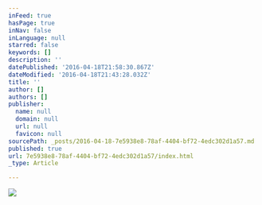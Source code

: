 ```yaml
---
inFeed: true
hasPage: true
inNav: false
inLanguage: null
starred: false
keywords: []
description: ''
datePublished: '2016-04-18T21:58:30.867Z'
dateModified: '2016-04-18T21:43:28.032Z'
title: ''
author: []
authors: []
publisher:
  name: null
  domain: null
  url: null
  favicon: null
sourcePath: _posts/2016-04-18-7e5938e8-78af-4404-bf72-4edc302d1a57.md
published: true
url: 7e5938e8-78af-4404-bf72-4edc302d1a57/index.html
_type: Article

---
```

![](https://the-grid-user-content.s3-us-west-2.amazonaws.com/723ccc21-5caf-4cff-aa97-8fab4c0ffcd1.jpg)